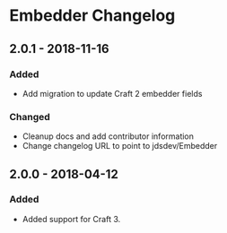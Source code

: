 # Embedder Changelog

## 2.0.1 - 2018-11-16

### Added

- Add migration to update Craft 2 embedder fields

### Changed

- Cleanup docs and add contributor information
- Change changelog URL to point to jdsdev/Embedder

## 2.0.0 - 2018-04-12

### Added

- Added support for Craft 3.
